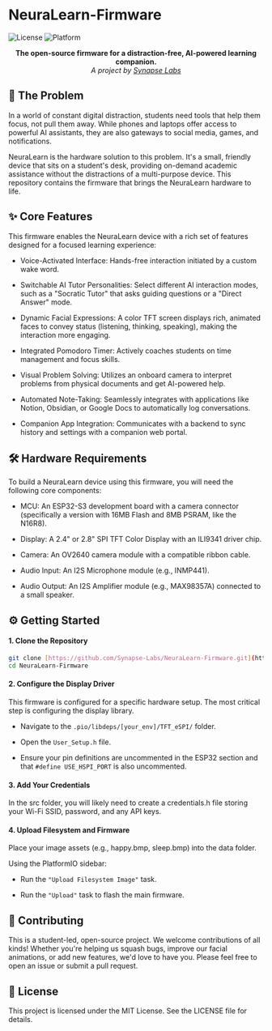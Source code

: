 # NeuraLearn-Firmware

<p>
<img alt="License" src="https://img.shields.io/badge/license-MIT-blue">
<img alt="Platform" src=https://img.shields.io/badge/platform-ESP32--S3-orange">
</p>

<p align="center">
  <strong>The open-source firmware for a distraction-free, AI-powered learning companion.</strong><br>
  <em>A project by <a href="https://github.com/Synapse-Labs">Synapse Labs</a></em>
</p>


## 🚀 The Problem
In a world of constant digital distraction, students need tools that help them focus, not pull them away. While phones and laptops offer access to powerful AI assistants, they are also gateways to social media, games, and notifications.

NeuraLearn is the hardware solution to this problem. It's a small, friendly device that sits on a student's desk, providing on-demand academic assistance without the distractions of a multi-purpose device. This repository contains the firmware that brings the NeuraLearn hardware to life.

## ✨ Core Features
This firmware enables the NeuraLearn device with a rich set of features designed for a focused learning experience:

- Voice-Activated Interface: Hands-free interaction initiated by a custom wake word.

- Switchable AI Tutor Personalities: Select different AI interaction modes, such as a "Socratic Tutor" that asks guiding questions or a "Direct Answer" mode.

- Dynamic Facial Expressions: A color TFT screen displays rich, animated faces to convey status (listening, thinking, speaking), making the interaction more engaging.

- Integrated Pomodoro Timer: Actively coaches students on time management and focus skills.

- Visual Problem Solving: Utilizes an onboard camera to interpret problems from physical documents and get AI-powered help.

- Automated Note-Taking: Seamlessly integrates with applications like Notion, Obsidian, or Google Docs to automatically log conversations.

- Companion App Integration: Communicates with a backend to sync history and settings with a companion web portal.

## 🛠️ Hardware Requirements
To build a NeuraLearn device using this firmware, you will need the following core components:

- MCU: An ESP32-S3 development board with a camera connector (specifically a version with 16MB Flash and 8MB PSRAM, like the N16R8).

- Display: A 2.4" or 2.8" SPI TFT Color Display with an ILI9341 driver chip.

- Camera: An OV2640 camera module with a compatible ribbon cable.

- Audio Input: An I2S Microphone module (e.g., INMP441).

- Audio Output: An I2S Amplifier module (e.g., MAX98357A) connected to a small speaker.

## ⚙️ Getting Started

#### 1. Clone the Repository
```bash
git clone [https://github.com/Synapse-Labs/NeuraLearn-Firmware.git](https://github.com/Synapse-Labs/NeuraLearn-Firmware.git)
cd NeuraLearn-Firmware
```

#### 2. Configure the Display Driver
This firmware is configured for a specific hardware setup. The most critical step is configuring the display library.

- Navigate to the `.pio/libdeps/[your_env]/TFT_eSPI/` folder.

- Open the `User_Setup.h` file.

- Ensure your pin definitions are uncommented in the ESP32 section and that `#define USE_HSPI_PORT` is also uncommented.

#### 3. Add Your Credentials
In the src folder, you will likely need to create a credentials.h file storing your Wi-Fi SSID, password, and any API keys.

#### 4. Upload Filesystem and Firmware
Place your image assets (e.g., happy.bmp, sleep.bmp) into the data folder.

Using the PlatformIO sidebar:

- Run the `"Upload Filesystem Image"` task.

- Run the `"Upload"` task to flash the main firmware.

## 🤝 Contributing
This is a student-led, open-source project. We welcome contributions of all kinds! Whether you're helping us squash bugs, improve our facial animations, or add new features, we'd love to have you. Please feel free to open an issue or submit a pull request.

## 📜 License
This project is licensed under the MIT License. See the LICENSE file for details.
